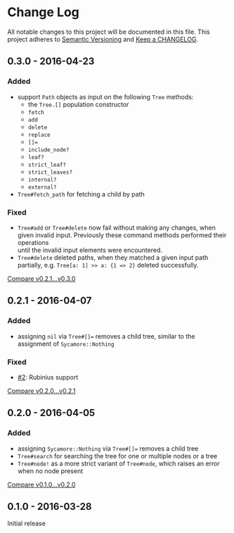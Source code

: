 # Change Log

All notable changes to this project will be documented in this file.
This project adheres to [Semantic Versioning](http://semver.org/) and
[Keep a CHANGELOG](http://keepachangelog.com).


## 0.3.0 - 2016-04-23

### Added

- support `Path` objects as input on the following `Tree` methods:
  - the `Tree.[]` population constructor
  - `fetch`
  - `add` 
  - `delete`
  - `replace`
  - `[]=`
  - `include_node?`
  - `leaf?`
  - `strict_leaf?`
  - `strict_leaves?`
  - `internal?`
  - `external?`
- `Tree#fetch_path` for fetching a child by path 

### Fixed

- `Tree#add` or `Tree#delete` now fail without making any changes, when given 
  invalid input. Previously these command methods performed their operations  
  until the invalid input elements were encountered.
- `Tree#delete` deleted paths, when they matched a given input path partially,
  e.g. `Tree[a: 1] >> a: {1 => 2}` deleted successfully.

[Compare v0.2.1...v0.3.0](https://github.com/marcelotto/sycamore/compare/v0.2.1...v0.3.0)



## 0.2.1 - 2016-04-07

### Added

- assigning `nil` via `Tree#[]=` removes a child tree, similar to the assignment
  of `Sycamore::Nothing`

### Fixed

- [#2](https://github.com/marcelotto/sycamore/issues/2): Rubinius support

[Compare v0.2.0...v0.2.1](https://github.com/marcelotto/sycamore/compare/v0.2.0...v0.2.1)



## 0.2.0 - 2016-04-05

### Added

- assigning `Sycamore::Nothing` via `Tree#[]=` removes a child tree
- `Tree#search` for searching the tree for one or multiple nodes or a tree
- `Tree#node!` as a more strict variant of `Tree#node`, which raises an error 
  when no node present

[Compare v0.1.0...v0.2.0](https://github.com/marcelotto/sycamore/compare/v0.1.0...v0.2.0)



## 0.1.0 - 2016-03-28

Initial release
